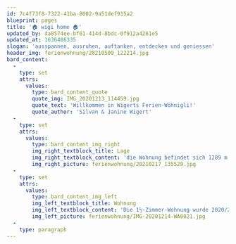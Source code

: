 ```yaml
---
id: 7c4f73f8-7322-41ba-8002-9a51def915a2
blueprint: pages
title: '🏠 wigi home 🏠'
updated_by: 4a8574ee-bf61-414d-8bdc-0f912a4261e5
updated_at: 1636486335
slogan: 'ausspannen, ausruhen, auftanken, entdecken und geniessen'
header_img: ferienwohnung/20210509_122214.jpg
bard_content:
  -
    type: set
    attrs:
      values:
        type: bard_content_quote
        quote_img: IMG_20201213_114459.jpg
        quote_text: 'Willkommen in Wigerts Ferien-Wöhnigli!'
        quote_author: 'Silvan & Janine Wigert'
  -
    type: set
    attrs:
      values:
        type: bard_content_img_right
        img_right_textblock_title: Lage
        img_right_textblock_content: 'die Wohnung befindet sich 1289 m ü. M., im Bündner Bergdorf Affeier (Gemeinde Obersaxen-Mundaun)'
        img_right_picture: ferienwohnung/20210217_135529.jpg
  -
    type: set
    attrs:
      values:
        type: bard_content_img_left
        img_left_textblock_title: Wohnung
        img_left_textblock_content: 'Die 1½-Zimmer-Wohnung wurde 2020/21 vollständig renoviert, sie hat eine Grösse von 26 m2 und eignet sich für einen Aufenthalt von 1 bis 2 Personen.'
        img_left_picture: ferienwohnung/IMG-20201214-WA0021.jpg
  -
    type: paragraph
---
```

